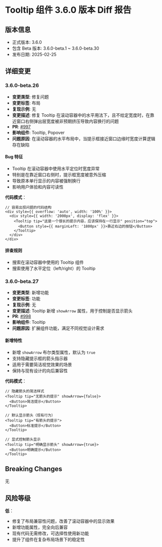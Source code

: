 # Tooltip 组件 3.6.0 版本 Diff 报告

## 版本信息
- 正式版本: 3.6.0
- 包含 Beta 版本: 3.6.0-beta.1 ~ 3.6.0-beta.30
- 发布日期: 2025-02-25

## 详细变更

### 3.6.0-beta.26
- **变更类型**: 修复问题
- **变更标签**: 布局
- **复现示例**: 无
- **变更描述**: 修复 Tooltip 在滚动容器中的水平用法下，且不给定宽度时，在靠近窗口右侧弹出层宽度被非预期挤压导致内容换行的问题
- **PR**: [#997](https://github.com/sheinsight/shineout-next/pull/997)
- **影响组件**: Tooltip, Popover
- **问题原因**: 在滚动容器的水平布局中，当提示框接近窗口边缘时宽度计算逻辑存在缺陷

#### Bug 特征
- Tooltip 在滚动容器中使用水平定位时宽度异常
- 特别是在靠近窗口右侧时，提示框宽度被意外压缩
- 导致原本单行显示的内容被强制换行
- 影响用户体验和内容可读性

**代码模式**：
```tsx
// 容易出现问题的代码结构
<div style={{ overflow: 'auto', width: '100%' }}>
  <div style={{ width: '2000px', display: 'flex' }}>
    <Tooltip tip="这是一个很长的提示内容，应该保持在一行显示" position="top">
      <Button style={{ marginLeft: '1800px' }}>靠近右边的按钮</Button>
    </Tooltip>
  </div>
</div>
```

#### 排查规则
- 搜索在滚动容器中使用的 Tooltip 组件
- 搜索使用了水平定位（left/right）的 Tooltip

### 3.6.0-beta.27
- **变更类型**: 新增功能
- **变更标签**: 功能
- **复现示例**: 无
- **变更描述**: Tooltip 新增 `showArrow` 属性，用于控制是否显示箭头
- **PR**: [#998](https://github.com/sheinsight/shineout-next/pull/998)
- **影响组件**: Tooltip
- **问题原因**: 扩展组件功能，满足不同视觉设计需求

#### 新增特性
- 新增 `showArrow` 布尔类型属性，默认为 `true`
- 支持隐藏提示框的箭头指示器
- 适用于需要简洁视觉效果的场景
- 保持与现有设计的向后兼容性

**代码模式**：
```tsx
// 隐藏箭头的简洁样式
<Tooltip tip="无箭头的提示" showArrow={false}>
  <Button>简洁提示</Button>
</Tooltip>

// 默认显示箭头（现有行为）
<Tooltip tip="有箭头的提示">
  <Button>标准提示</Button>
</Tooltip>

// 显式控制箭头显示
<Tooltip tip="明确显示箭头" showArrow={true}>
  <Button>明确提示</Button>
</Tooltip>
```

## Breaking Changes

无

## 风险等级

**低**：
- 修复了布局兼容性问题，改善了滚动容器中的显示效果
- 新增功能属性，完全向后兼容
- 现有代码无需修改，可选择性使用新功能
- 提升了组件在复杂布局场景下的稳定性